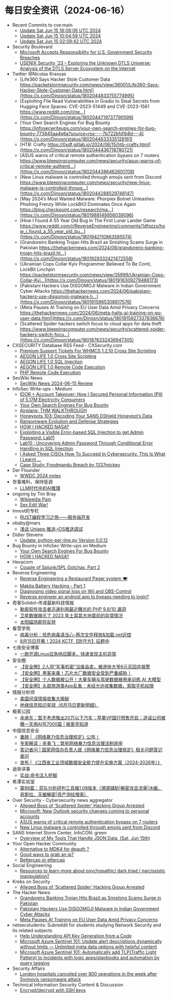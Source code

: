 # 每日安全资讯（2024-06-16）

- Recent Commits to cve:main
  - [Update Sat Jun 15 18:08:06 UTC 2024](https://github.com/trickest/cve/commit/04add865fe6e768aaed5f27806a8d7ed5f822a7a)
  - [Update Sat Jun 15 10:04:59 UTC 2024](https://github.com/trickest/cve/commit/a0da5447cb3267fc4b3756418a2c755bd6058378)
  - [Update Sat Jun 15 02:09:42 UTC 2024](https://github.com/trickest/cve/commit/6805b48f0c428c279560ee87f0bb4fed0e423556)
- Security Boulevard
  - [Microsoft Accepts Responsibility for U.S. Government Security Breaches](https://securityboulevard.com/2024/06/microsoft-accepts-responsibility-for-u-s-government-security-breaches/)
  - [USENIX Security ’23 – Exploring the Unknown DTLS Universe: Analysis of the DTLS Server Ecosystem on the Internet](https://securityboulevard.com/2024/06/usenix-security-23-exploring-the-unknown-dtls-universe-analysis-of-the-dtls-server-ecosystem-on-the-internet/)
- Twitter @Nicolas Krassas
  - [Life360 Says Hacker Stole Customer Data https://packetstormsecurity.com/news/view/36001/Life360-Says-Hacker-Stole-Customer-Data.html](https://x.com/Dinosn/status/1802044833755774995)
  - [Exploiting File Read Vulnerabilities in Gradio to Steal Secrets from Hugging Face Spaces: CVE-2023-51449 and CVE-2023-1561 https://www.reddit.com/r/ne...](https://x.com/Dinosn/status/1802044719737790599)
  - [Your Own Search Engines For Bug Bounty https://infosecwriteups.com/your-own-search-engines-for-bug-bounty-773845aa4e6a?source=rss----7b722bfd1b8d---4](https://x.com/Dinosn/status/1802044633335128161)
  - [HTB: Crafty https://0xdf.gitlab.io/2024/06/15/htb-crafty.html](https://x.com/Dinosn/status/1802044436718780721)
  - [ASUS warns of critical remote authentication bypass on 7 routers https://www.bleepingcomputer.com/news/security/asus-warns-of-critical-remote-authenti...](https://x.com/Dinosn/status/1802044386462601709)
  - [New Linux malware is controlled through emojis sent from Discord https://www.bleepingcomputer.com/news/security/new-linux-malware-is-controlled-throug...](https://x.com/Dinosn/status/1802044288529748147)
  - [May 2024’s Most Wanted Malware: Phorpiex Botnet Unleashes Phishing Frenzy While LockBit3 Dominates Once Again https://blog.checkpoint.com/research/ma...](https://x.com/Dinosn/status/1801988149956039096)
  - [How I Found A 55 Year Old Bug In The First Lunar Lander Game https://www.reddit.com/r/ReverseEngineering/comments/1dfqzzx/how_i_found_a_55_year_old_bu...](https://x.com/Dinosn/status/1801942110863585574)
  - [Grandoreiro Banking Trojan Hits Brazil as Smishing Scams Surge in Pakistan https://thehackernews.com/2024/06/grandoreiro-banking-trojan-hits-brazil.ht...](https://x.com/Dinosn/status/1801929332421472558)
  - [Ukrainian Cops Collar Kyiv Programmer Believed To Be Conti, LockBit Linchpin https://packetstormsecurity.com/news/view/35999/Ukrainian-Cops-Collar-Kyi...](https://x.com/Dinosn/status/1801916309279486173)
  - [Pakistani Hackers Use DISGOMOJI Malware in Indian Government Cyber Attacks https://thehackernews.com/2024/06/pakistani-hackers-use-disgomoji-malware.h...](https://x.com/Dinosn/status/1801915965308817576)
  - [Meta Pauses AI Training on EU User Data Amid Privacy Concerns https://thehackernews.com/2024/06/meta-halts-ai-training-on-eu-user-data.html](https://x.com/Dinosn/status/1801915927337836676)
  - [Scattered Spider hackers switch focus to cloud apps for data theft https://www.bleepingcomputer.com/news/security/scattered-spider-hackers-switch-focu...](https://x.com/Dinosn/status/1801876332436947305)
- CXSECURITY Database RSS Feed - CXSecurity.com
  - [Premium Support Tickets For WHMCS 1.2.10 Cross Site Scripting](https://cxsecurity.com/issue/WLB-2024060035)
  - [AEGON LIFE 1.0 Cross Site Scripting](https://cxsecurity.com/issue/WLB-2024060034)
  - [AEGON LIFE 1.0 SQL Injection](https://cxsecurity.com/issue/WLB-2024060033)
  - [AEGON LIFE 1.0 Remote Code Execution](https://cxsecurity.com/issue/WLB-2024060032)
  - [PHP Remote Code Execution](https://cxsecurity.com/issue/WLB-2024060031)
- SecWiki News
  - [SecWiki News 2024-06-15 Review](http://www.sec-wiki.com/?2024-06-15)
- InfoSec Write-ups - Medium
  - [IDOR + Account Takeover: How I Secured Personal Information (PII) of 5.17M Electricity Consumers](https://infosecwriteups.com/idor-account-takeover-how-i-secured-personal-information-pii-of-5-17m-electricity-consumers-a9db5e4999b9?source=rss----7b722bfd1b8d---4)
  - [Your Own Search Engines For Bug Bounty](https://infosecwriteups.com/your-own-search-engines-for-bug-bounty-773845aa4e6a?source=rss----7b722bfd1b8d---4)
  - [Airplane: THM WALKTHROUGH](https://infosecwriteups.com/airplane-thm-walkthrough-8f8e25e13fe9?source=rss----7b722bfd1b8d---4)
  - [Honeypots 103: Decoding Your SANS DShield Honeypot’s Data](https://infosecwriteups.com/honeypots-103-decoding-your-sans-dshield-honeypots-data-194dfb7b5a5f?source=rss----7b722bfd1b8d---4)
  - [Ransomware Evolution and Defense Strategies](https://infosecwriteups.com/ransomware-evolution-and-defense-strategies-481c79fc5a13?source=rss----7b722bfd1b8d---4)
  - [HOW I HACKED NASA?](https://infosecwriteups.com/how-i-hacked-nasa-0715b6b5d7b8?source=rss----7b722bfd1b8d---4)
  - [Exploiting a Visible Error-based SQL Injection to get Admin Password: Lab11](https://infosecwriteups.com/exploiting-a-visible-error-based-sql-injection-to-get-admin-password-lab11-7fe03131c366?source=rss----7b722bfd1b8d---4)
  - [Lab10 : Uncovering Admin Password Through Conditional Error Handling in SQL Injection](https://infosecwriteups.com/lab10-uncovering-admin-password-through-conditional-error-handling-in-sql-injection-3323874710b1?source=rss----7b722bfd1b8d---4)
  - [I Asked Three CISOs How To Succeed In Cybersecurity. This Is What I Learnt …](https://infosecwriteups.com/i-asked-three-cisos-how-to-succeed-in-cybersecurity-this-is-what-i-learnt-b1fbc2b11a75?source=rss----7b722bfd1b8d---4)
  - [Case Study: Foodmandu Breach by 1337mickey](https://infosecwriteups.com/case-study-foodmandu-breach-a3970282cb70?source=rss----7b722bfd1b8d---4)
- Der Flounder
  - [WWDC 2024 notes](https://derflounder.wordpress.com/2024/06/15/wwdc-2024-notes/)
- 世事难料，保持低调
  - [LLM时代中的AI推理](https://blog.csdn.net/ariesjzj/article/details/139693922)
- ongoing by Tim Bray
  - [Wikipedia Pain](https://www.tbray.org/ongoing/When/202x/2024/06/15/Wikipedia-Pain)
  - [Sex Edit War!](https://www.tbray.org/ongoing/When/202x/2024/06/15/Edit-War)
- Innost的专栏
  - [RUST编程学习之旅——服务端开发](https://blog.csdn.net/Innost/article/details/139717942)
- obaby@mars
  - [浅谈 Uniapp 推送–iOS推送调试](https://h4ck.org.cn/2024/06/17341)
- Didier Stevens
  - [Update: python-per-line.py Version 0.0.12](https://blog.didierstevens.com/2024/06/15/update-python-per-line-py-version-0-0-12/)
- Bug Bounty in InfoSec Write-ups on Medium
  - [Your Own Search Engines For Bug Bounty](https://infosecwriteups.com/your-own-search-engines-for-bug-bounty-773845aa4e6a?source=rss----7b722bfd1b8d--bug_bounty)
  - [HOW I HACKED NASA?](https://infosecwriteups.com/how-i-hacked-nasa-0715b6b5d7b8?source=rss----7b722bfd1b8d--bug_bounty)
- Hexacorn
  - [Couple of Splunk/SPL Gotchas, Part 2](https://www.hexacorn.com/blog/2024/06/15/couple-of-splunk-spl-gotchas-part-2/)
- Reverse Engineering
  - [Reverse Engineering a Restaurant Pager system 🍽️](https://www.reddit.com/r/ReverseEngineering/comments/1dgurj1/reverse_engineering_a_restaurant_pager_system/)
  - [Makita Battery Hacking - Part 1](https://www.reddit.com/r/ReverseEngineering/comments/1dgu0bn/makita_battery_hacking_part_1/)
  - [Diagnosing video signal loss on Wii and GBS-Control](https://www.reddit.com/r/ReverseEngineering/comments/1dgpf58/diagnosing_video_signal_loss_on_wii_and_gbscontrol/)
  - [Reverse engineer an android app to bypass needing to login?](https://www.reddit.com/r/ReverseEngineering/comments/1dg93z8/reverse_engineer_an_android_app_to_bypass_needing/)
- 奇客Solidot–传递最新科技情报
  - [勒索软件攻击者迅速利用最近曝光的 PHP 9.8/10 漏洞](https://www.solidot.org/story?sid=78440)
  - [卫星数据揭示了 2023 年土耳其大地震前的异常情况](https://www.solidot.org/story?sid=78439)
  - [太阳磁场即将反转](https://www.solidot.org/story?sid=78438)
- 看雪学苑
  - [病毒分析：低危病毒请当心-两次文件释放&加载.net远控](https://mp.weixin.qq.com/s?__biz=MjM5NTc2MDYxMw==&mid=2458559039&idx=1&sn=c25819e4ebb79625011637cf6342ad33&chksm=b18d92b586fa1ba352b9c493fd50dfa76aa5ba36d672d30b55cfcc12a138888d25ad720ddbdd&scene=58&subscene=0#rd)
  - [8月15日开赛！2024 KCTF【防守方】征题中](https://mp.weixin.qq.com/s?__biz=MjM5NTc2MDYxMw==&mid=2458559039&idx=2&sn=fb1f99810f26fcdec0e1600f87886069&chksm=b18d92b586fa1ba3341c37f512eee1f020f8bd6d3b616302ff018fa00efe89a69d86e9609c4b&scene=58&subscene=0#rd)
- 七夜安全博客
  - [一款开源Linux应急响应脚本，快速发现主机异常](https://mp.weixin.qq.com/s?__biz=MzIwODIxMjc4MQ==&mid=2651005693&idx=1&sn=abf5b22dfaa0ef53d068fd3423fdc406&chksm=8cf104bfbb868da9b2ba01a6afd872b389f1e013d6073d4169d422ac1b20ecb7b882e5142337&scene=58&subscene=0#rd)
- 安全圈
  - [【安全圈】2人将“军事机密”当废品卖，被退休大爷6元买回并报警](https://mp.weixin.qq.com/s?__biz=MzIzMzE4NDU1OQ==&mid=2652061621&idx=1&sn=eb6cb741bf7cd4aead74529c5d4b1cec&chksm=f36e13f5c4199ae381a3b6049c7ae2c5f1549d3c740e5dda7acbe2aa007296530a8cd07d20e2&scene=58&subscene=0#rd)
  - [【安全圈】黑客来袭！芯片大厂数据安全受到严重威胁！](https://mp.weixin.qq.com/s?__biz=MzIzMzE4NDU1OQ==&mid=2652061621&idx=2&sn=2dbbfc51b9f9dd35568a91435e010546&chksm=f36e13f5c4199ae3038afc2cf3df23c9fa404e65023430d44f8c3f4dba2a477cf8394e44b2be&scene=58&subscene=0#rd)
  - [【安全圈】个人数据被公开！大量车辆与驾驶数据被用来训练 AI 大模型](https://mp.weixin.qq.com/s?__biz=MzIzMzE4NDU1OQ==&mid=2652061621&idx=3&sn=47ff29ad33d32dcd0d5c5046298abb47&chksm=f36e13f5c4199ae39d33f6ea4e314049028632a8ebd1aef58f4d42ac487afba209b6ec854bba&scene=58&subscene=0#rd)
  - [【安全圈】头部旅游类App乱象：未经允许收集数据，索取手机权限](https://mp.weixin.qq.com/s?__biz=MzIzMzE4NDU1OQ==&mid=2652061621&idx=4&sn=fa58fef3866244c2300df9ede012a928&chksm=f36e13f5c4199ae35935c7da750eb4d2a1c2e36013451c2dd065212b0e44508fc84db4c88b45&scene=58&subscene=0#rd)
- 情报分析师
  - [美国间谍情报收集大揭秘](https://mp.weixin.qq.com/s?__biz=MzA3Mjc1MTkwOA==&mid=2650551279&idx=1&sn=66b783e8dfade426476da4837e1f69a7&chksm=87111da4b06694b2532add39981719b5b469c2dac2c506103c2619542eb0ca16db29fabe2074&scene=58&subscene=0#rd)
  - [地缘信息知识星球（6月15日更新明细）](https://mp.weixin.qq.com/s?__biz=MzA3Mjc1MTkwOA==&mid=2650551279&idx=2&sn=0ad73e87e734149d5181c29e91e8305e&chksm=87111da4b06694b2718bf2866997dbfcc43690c0e8dce45de2c9f8df8f9d050edaaddd648302&scene=58&subscene=0#rd)
- 极客公园
  - [余承东：暂不考虑推出20万以下汽车；苹果VP国行预售开启；造谣公司被曝一天用AI写7000篇 | 极客早知道](https://mp.weixin.qq.com/s?__biz=MTMwNDMwODQ0MQ==&mid=2653044022&idx=1&sn=ab8a9c19a74b51b41e4cdf83fd101f4e&chksm=7e5740804920c9968aed234eead74d687d93cfa86827d549dfa0dd77f452812774f9a534a080&scene=58&subscene=0#rd)
- 中国信息安全
  - [重磅 | 《网络暴力信息治理规定》公布！](https://mp.weixin.qq.com/s?__biz=MzA5MzE5MDAzOA==&mid=2664216062&idx=1&sn=13d8b02da788306e7630b952569f3d0f&chksm=8b59b707bc2e3e11a67f6337a4d524b2a364c04d493fd73b5e8e00a5c24f45b06199e0fa0b0e&scene=58&subscene=0#rd)
  - [专家解读｜辛勇飞：筑牢网络暴力信息治理法制底座](https://mp.weixin.qq.com/s?__biz=MzA5MzE5MDAzOA==&mid=2664216062&idx=2&sn=134bf678e462a0ebcdba9e71e771c528&chksm=8b59b707bc2e3e114f3fd22480ca565d9fd577ed20d888a5e9f2662106b02000687f5a10356b&scene=58&subscene=0#rd)
  - [答记者问 | 国家网信办负责人就《网络暴力信息治理规定》相关问题答记者问](https://mp.weixin.qq.com/s?__biz=MzA5MzE5MDAzOA==&mid=2664216062&idx=3&sn=6896b078d9efef28edf53e980f06d409&chksm=8b59b707bc2e3e11a0909d5f0e04e74a4a403138cf1701b9403b72004a0668a07f1138739cc3&scene=58&subscene=0#rd)
  - [发布 | 《江西省工业领域数据安全能力提升实施方案（2024-2026年）》](https://mp.weixin.qq.com/s?__biz=MzA5MzE5MDAzOA==&mid=2664216062&idx=4&sn=a3c62bd120d3b70ca755fb54a43d5e7b&chksm=8b59b707bc2e3e11b2a2e92212673be57867f635398f4411b8ebfbc77fb20e6d6957816374cb&scene=58&subscene=0#rd)
- 迪哥讲事
  - [实战:命令注入挖掘](https://mp.weixin.qq.com/s?__biz=MzIzMTIzNTM0MA==&mid=2247494969&idx=1&sn=e8193d0256a5ae5bc9b143889fbbf8bb&chksm=e8a5e75adfd26e4cfb8554c8574e7693ebe50518cbe65d9b5c505a2a3470dd2c584e721a4f05&scene=58&subscene=0#rd)
- 希潭实验室
  - [第96篇：蓝队分析研判工具箱1.08版本（溯源辅助|解密攻击流量|冰蝎、哥斯拉、天蝎解密|资产测绘搜索）](https://mp.weixin.qq.com/s?__biz=MzkzMjI1NjI3Ng==&mid=2247486770&idx=1&sn=11418447753fe692815ff8c4873b958e&chksm=c25fc249f5284b5f66f1416ae79174d6debbb3f801d1a4e1d0b9357d37219541fb5d47b34024&scene=58&subscene=0#rd)
- Over Security - Cybersecurity news aggregator
  - [Alleged Boss of ‘Scattered Spider’ Hacking Group Arrested](https://krebsonsecurity.com/2024/06/alleged-boss-of-scattered-spider-hacking-group-arrested/)
  - [Microsoft: New Outlook security changes coming to personal accounts](https://www.bleepingcomputer.com/news/security/microsoft-new-outlook-security-changes-coming-to-personal-accounts/)
  - [ASUS warns of critical remote authentication bypass on 7 routers](https://www.bleepingcomputer.com/news/security/asus-warns-of-critical-remote-authentication-bypass-on-7-routers/)
  - [New Linux malware is controlled through emojis sent from Discord](https://www.bleepingcomputer.com/news/security/new-linux-malware-is-controlled-through-emojis-sent-from-discord/)
- SANS Internet Storm Center, InfoCON: green
  - [Overview of My Tools That Handle JSON Data, (Sat, Jun 15th)](https://isc.sans.edu/diary/rss/31012)
- Your Open Hacker Community
  - [Alternative to MDK4 for deauth ?](https://www.reddit.com/r/HowToHack/comments/1dgk48w/alternative_to_mdk4_for_deauth/)
  - [Good ways to grab an ip?](https://www.reddit.com/r/HowToHack/comments/1dgqgw8/good_ways_to_grab_an_ip/)
  - [Bettercap or ettercap](https://www.reddit.com/r/HowToHack/comments/1dg93ap/bettercap_or_ettercap/)
- Social Engineering
  - [Resources to learn more about psychopathic/ dark triad / narcissistic manipulation?](https://www.reddit.com/r/SocialEngineering/comments/1dgbke5/resources_to_learn_more_about_psychopathic_dark/)
- Krebs on Security
  - [Alleged Boss of ‘Scattered Spider’ Hacking Group Arrested](https://krebsonsecurity.com/2024/06/alleged-boss-of-scattered-spider-hacking-group-arrested/)
- The Hacker News
  - [Grandoreiro Banking Trojan Hits Brazil as Smishing Scams Surge in Pakistan](https://thehackernews.com/2024/06/grandoreiro-banking-trojan-hits-brazil.html)
  - [Pakistani Hackers Use DISGOMOJI Malware in Indian Government Cyber Attacks](https://thehackernews.com/2024/06/pakistani-hackers-use-disgomoji-malware.html)
  - [Meta Pauses AI Training on EU User Data Amid Privacy Concerns](https://thehackernews.com/2024/06/meta-halts-ai-training-on-eu-user-data.html)
- netsecstudents: Subreddit for students studying Network Security and its related subjects
  - [Help Understanding API Key Generation from a Code](https://www.reddit.com/r/netsecstudents/comments/1dgu2hw/help_understanding_api_key_generation_from_a_code/)
  - [Microsoft Azure Sentinel 101: Update alert descriptions dynamically without limits — Unlimited meta data options with helpful content](https://www.reddit.com/r/netsecstudents/comments/1dgjron/microsoft_azure_sentinel_101_update_alert/)
  - [Microsoft Azure Sentinel 101: Automatically add TLP(Traffic Light Pattern) to Incidents with logic apps/playbooks and automation by query tagging](https://www.reddit.com/r/netsecstudents/comments/1dglren/microsoft_azure_sentinel_101_automatically_add/)
- Security Affairs
  - [London hospitals canceled over 800 operations in the week after Synnovis ransomware attack](https://securityaffairs.com/164541/cyber-crime/londol-hospitals-canceled-800-operations-ransomware.html)
- Technical Information Security Content & Discussion
  - [Encrypt/decrypt with SSH keys](https://www.reddit.com/r/netsec/comments/1dggfi7/encryptdecrypt_with_ssh_keys/)
